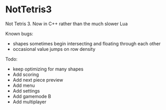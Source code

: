 # NotTetris3
Not Tetris 3. Now in C++ rather than the much slower Lua

Known bugs:
* shapes sometimes begin intersecting and floating through each other
* occasional value jumps on row density

Todo:
* keep optimizing for many shapes
* Add scoring
* Add next piece preview
* Add menu
* Add settings
* Add gamemode B
* Add multiplayer
